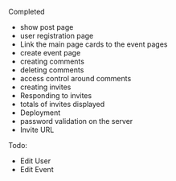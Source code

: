  Completed
 - show post page
 - user registration page
 - Link the main page cards to the event pages
 - create event page
 - creating comments
 - deleting comments
 - access control around comments
 - creating invites
 - Responding to invites
 - totals of invites displayed
 - Deployment
 - password validation on the server
 - Invite URL

 Todo:
 - Edit User
 - Edit Event

